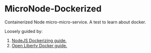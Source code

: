 # MicroNode-Dockerized

Containerized Node micro-micro-service. A test to learn about docker.

Loosely guided by:
1. [NodeJS Dockerizing guide.](https://nodejs.org/en/docs/guides/nodejs-docker-webapp/)
2. [Open Liberty Docker guide.](https://openliberty.io/guides/docker.html#containerize-your-application)
